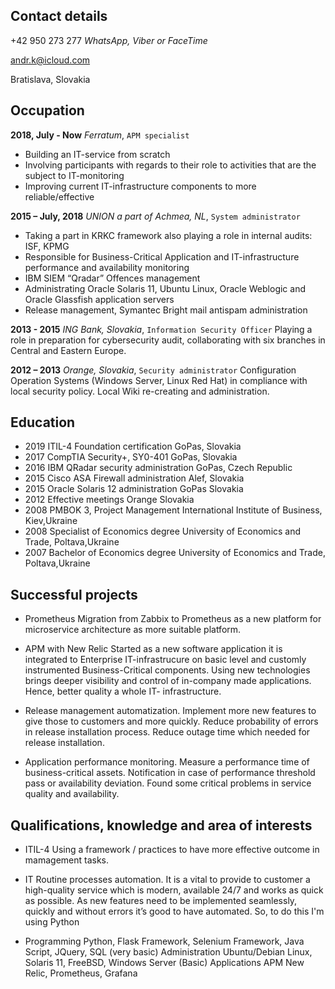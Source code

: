 ## Contact details
+42 950 273 277 *WhatsApp, Viber or FaceTime*

andr.k@icloud.com

Bratislava, Slovakia


## Occupation
**2018, July - Now**
*Ferratum*, `APM specialist`
- Building an IT-service from scratch
- Involving participants with regards to their role to activities that are the subject to IT-monitoring
- Improving current IT-infrastructure components to more reliable/effective

**2015 – July, 2018**
*UNION a part of Achmea, NL*, `System administrator`
- Taking a part in KRKC framework also playing a role in internal audits: ISF, KPMG
- Responsible for Business-Critical Application and IT-infrastructure performance and availability monitoring
- IBM SIEM “Qradar” Offences management
- Administrating Oracle Solaris 11, Ubuntu Linux, Oracle Weblogic and Oracle Glassfish application servers
- Release management, Symantec Bright mail antispam administration

**2013 - 2015**
*ING Bank, Slovakia*, `Information Security Officer`
Playing a role in preparation for cybersecurity audit, collaborating
with six branches in Central and Eastern Europe.

**2012 – 2013**
*Orange, Slovakia*, `Security administrator`
Configuration Operation Systems (Windows Server, Linux Red Hat) in compliance with local security policy. Local Wiki re-creating and administration.


## Education
- 2019 ITIL-4 Foundation certification GoPas, Slovakia
- 2017 CompTIA Security+, SY0-401 GoPas, Slovakia
- 2016 IBM QRadar security administration GoPas, Czech Republic
- 2015 Cisco ASA Firewall administration Alef, Slovakia
- 2015 Oracle Solaris 12 administration GoPas Slovakia
- 2012 Effective meetings Orange Slovakia
- 2008 PMBOK 3, Project Management International Institute of Business, Kiev,Ukraine
- 2008 Specialist of Economics degree University of Economics and Trade, Poltava,Ukraine
- 2007 Bachelor of Economics degree University of Economics and Trade, Poltava,Ukraine


## Successful projects
- Prometheus 
Migration from Zabbix to Prometheus as a new platform for microservice architecture as more suitable platform.

- APM with New Relic
Started as a new software application it is integrated to Enterprise IT-infrastrucure on basic level and customly instrumented Business-Critical components. Using new technologies brings deeper visibility and control
of in-company made applications. Hence, better quality a whole IT- infrastructure.

- Release management automatization.
Implement more new features to give those to customers and more quickly. Reduce probability of errors in release installation process. Reduce outage time which needed for release installation.

- Application performance monitoring.
Measure a performance time of business-critical assets. Notification in case of performance threshold pass or availability
deviation. Found some critical problems in service quality and availability. 

## Qualifications, knowledge and area of interests
- ITIL-4
Using a framework / practices to have more effective outcome in mamagement tasks.

- IT Routine processes automation.
It is a vital to provide to customer a high-quality service which is modern, available 24/7 and works as quick as possible.
As new features need to be implemented seamlessly, quickly and without errors it’s good to have automated. So, to do this I'm using Python

- Programming Python, Flask Framework, Selenium Framework, Java Script, JQuery,
SQL (very basic)
Administration Ubuntu/Debian Linux, Solaris 11, FreeBSD, Windows Server (Basic)
Applications APM New Relic, Prometheus, Grafana

